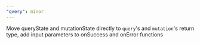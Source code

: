```yaml
---
"qvery": minor
---
```


Move queryState and mutationState directly to `query`'s and `mutation`'s return type, add input parameters to onSuccess and onError functions
